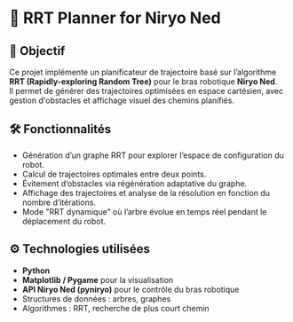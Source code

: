 # 🧠 RRT Planner for Niryo Ned

## 🎯 Objectif
Ce projet implémente un planificateur de trajectoire basé sur l’algorithme **RRT (Rapidly-exploring Random Tree)** pour le bras robotique **Niryo Ned**.  
Il permet de générer des trajectoires optimisées en espace cartésien, avec gestion d'obstacles et affichage visuel des chemins planifiés.

## 🛠️ Fonctionnalités
- Génération d’un graphe RRT pour explorer l’espace de configuration du robot.
- Calcul de trajectoires optimales entre deux points.
- Évitement d’obstacles via régénération adaptative du graphe.
- Affichage des trajectoires et analyse de la résolution en fonction du nombre d’itérations.
- Mode "RRT dynamique" où l’arbre évolue en temps réel pendant le déplacement du robot.

## ⚙️ Technologies utilisées
- **Python**
- **Matplotlib / Pygame** pour la visualisation
- **API Niryo Ned (pyniryo)** pour le contrôle du bras robotique
- Structures de données : arbres, graphes
- Algorithmes : RRT, recherche de plus court chemin
